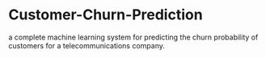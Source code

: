 # Customer-Churn-Prediction
a complete machine learning system for predicting the churn probability of customers for a telecommunications company.
